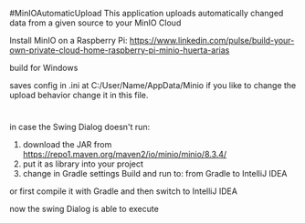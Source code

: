 #MinIOAutomaticUpload
This application uploads automatically changed data from a given source to your MinIO Cloud

Install MinIO on a Raspberry Pi: 
https://www.linkedin.com/pulse/build-your-own-private-cloud-home-raspberry-pi-minio-huerta-arias

build for Windows

saves config in .ini at C:/User/Name/AppData/Minio if you like to change the upload behavior change it in this file.

#
in case the Swing Dialog doesn't run: 
1. download the JAR from https://repo1.maven.org/maven2/io/minio/minio/8.3.4/
2. put it as library into your project
3. change in Gradle settings Build and run to: from Gradle to IntelliJ IDEA

or first compile it with Gradle and then switch to IntelliJ IDEA

now the swing Dialog is able to execute